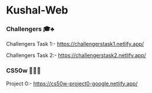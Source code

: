 # Kushal-Web

### Challengers 🎓♣️

Challengers Task 1:-
https://challengerstask1.netlify.app/

Challengers Task 2:-
https://challengerstask2.netlify.app/


### CS50w 🧑‍💻🌐

Project 0:-
https://cs50w-project0-google.netlify.app/
